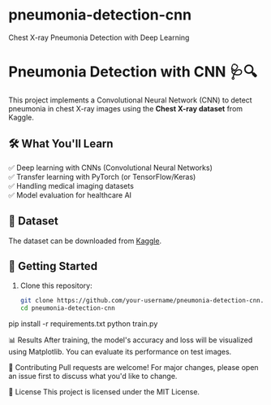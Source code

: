 # pneumonia-detection-cnn
Chest X-ray Pneumonia Detection with Deep Learning

# Pneumonia Detection with CNN 🩺🔍  

This project implements a Convolutional Neural Network (CNN) to detect pneumonia in chest X-ray images using the **Chest X-ray dataset** from Kaggle.  

## 🛠️ What You'll Learn  
✅ Deep learning with CNNs (Convolutional Neural Networks)  
✅ Transfer learning with PyTorch (or TensorFlow/Keras)  
✅ Handling medical imaging datasets  
✅ Model evaluation for healthcare AI  

## 📂 Dataset  
The dataset can be downloaded from [Kaggle](https://www.kaggle.com/datasets/paultimothymooney/chest-xray-pneumonia).  

## 🚀 Getting Started  
1. Clone this repository:  
   ```bash
   git clone https://github.com/your-username/pneumonia-detection-cnn.git
   cd pneumonia-detection-cnn

pip install -r requirements.txt
python train.py


📊 Results
After training, the model's accuracy and loss will be visualized using Matplotlib. You can evaluate its performance on test images.

🤝 Contributing
Pull requests are welcome! For major changes, please open an issue first to discuss what you'd like to change.

📜 License
This project is licensed under the MIT License.
